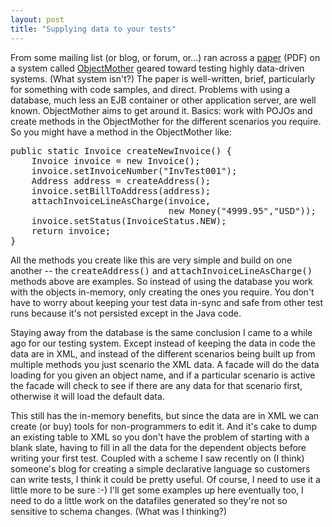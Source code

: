 ```yaml
---
layout: post
title: "Supplying data to your tests"
---
```




From some mailing list (or blog, or forum, or...) ran across a <a href="http://www.xpuniverse.com/2001/pdfs/Testing03.pdf">paper</a> (PDF) on a system called <a href="http://c2.com/cgi/wiki?ObjectMother">ObjectMother</a> geared toward testing highly data-driven systems. (What system isn't?) The paper is well-written, brief, particularly for something with code samples, and direct. Problems with using a database, much less an EJB container or other application server, are well known. ObjectMother aims to get around it. Basics: work with POJOs and create methods in the ObjectMother for the different scenarios you require. So you might have a method in the ObjectMother like:
<pre>
public static Invoice createNewInvoice() {
    Invoice invoice = new Invoice();
    invoice.setInvoiceNumber("InvTest001");
    Address address = createAddress();
    invoice.setBillToAddress(address);
    attachInvoiceLineAsCharge(invoice,
                              new Money("4999.95","USD"));
    invoice.setStatus(InvoiceStatus.NEW);
    return invoice;
}
</pre>

<p>All the methods you create like this are very simple and build on one another -- the <tt>createAddress()</tt> and <tt>attachInvoiceLineAsCharge()</tt> methods above are examples. So instead of using the database you work with the objects in-memory, only creating the ones you require. You don't have to worry about keeping your test data in-sync and safe from other test runs because it's not persisted except in the Java code.</p>

<p>Staying away from the database is the same conclusion I came to a while ago for our testing system. Except instead of keeping the data in code the data are in XML, and instead of the different scenarios being built up from multiple methods you just scenario the XML data. A facade will do the data loading for you given an object name, and if a particular scenario is active the facade will check to see if there are any data for that scenario first, otherwise it will load the default data.</p>

<p>This still has the in-memory benefits, but since the data are in XML we can create (or buy) tools for non-programmers to edit it. And it's cake to dump an existing table to XML so you don't have the problem of starting with a blank slate, having to fill in all the data for the dependent objects before writing your first test. Coupled with a scheme I saw recently on (I think) someone's blog for creating a simple declarative language so customers can write tests, I think it could be pretty useful. Of course, I need to use it a little more to be sure :-) I'll get some examples up here eventually too, I need to do a little work on the datafiles generated so they're not so sensitive to schema changes. (What was I thinking?)</p>


